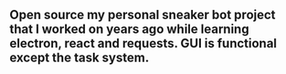 ## Open source my personal sneaker bot project that I worked on years ago while learning electron, react and requests. GUI is functional except the task system.